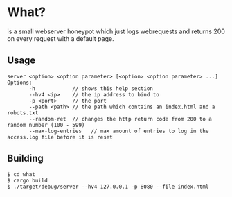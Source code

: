 # What?
is a small webserver honeypot which just logs webrequests and returns 200 on every request with a default page.

## Usage
```
server <option> <option parameter> [<option> <option parameter> ...]
Options:
       -h            // shows this help section
       --hv4 <ip>    // the ip address to bind to
       -p <port>     // the port
       --path <path> // the path which contains an index.html and a robots.txt
       --random-ret  // changes the http return code from 200 to a random number (100 - 599)
       --max-log-entries   // max amount of entries to log in the access.log file before it is reset
```

## Building
```
$ cd what
$ cargo build
$ ./target/debug/server --hv4 127.0.0.1 -p 8080 --file index.html
```
